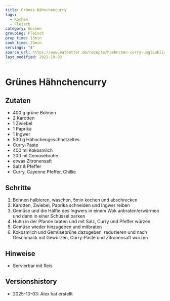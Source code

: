 ```yaml
---
title: Grünes Hähnchencurry
tags:
  - Kochen
  - Fleisch
category: Kochen
grouping: Fleisch
prep_time: 15min
cook_time: 25min
servings: "4"
source_url: https://www.eatbetter.de/rezepte/haehnchen-curry-unglaublich-lecker
last_modified: 2025-10-03
---
```

# Grünes Hähnchencurry

## Zutaten
- 400 g grüne Bohnen
- 2 Karotten
- 1 Zwiebel
- 1 Paprika
- 1 Ingwer
- 500 g Hähnchengeschnetzeltes
- Curry-Paste
- 400 ml Kokosmilch
- 200 ml Gemüsebrühe
- etwas Zitronensaft
- Salz & Pfeffer
- Curry, Cayenne Pfeffer, Chillie

## Schritte
1. Bohnen halbieren, waschen, 5min kochen und abschrecken
2. Karotten, Zwiebel, Paprika schneiden und Ingwer reiben
3. Gemüse und die Hälfte des Ingwers in einem Wok anbraten/erwärmen und dann in einer Schüssel parken
4. Huhn in der Pfanne braten und mit Salz, Curry und Pfeffer würzen
5. Gemüse wieder hinzugeben und mitbraten
6. Kokosmilch und Gemüsebrühe dazugeben, reduzieren und nach Geschmack mit Gewürzen, Curry-Paste und Zitronensaft würzen 

## Hinweise
- Servierbar mit Reis
  

## Versionshistory
- 2025-10-03: Alex hat erstellt

  

<!-- Ende der Vorlage -->
<!-- MARKER FOR MAPPER SCRIPT -->